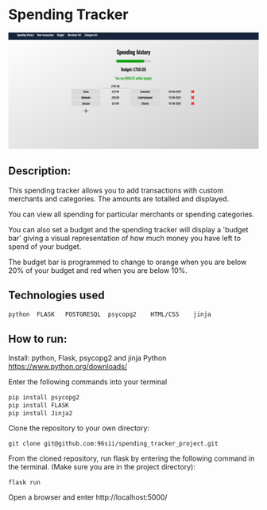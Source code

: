 # Spending Tracker 

![Spending tracker, spending history page](images/spending-tracker.png)

## Description: 
This spending tracker allows you to add transactions with custom merchants and categories. The amounts are totalled and displayed. 

You can view all spending for particular merchants or spending categories.

You can also set a budget and the spending tracker will display a 'budget bar' giving a visual representation of how much money you have left to spend of your budget. 

The budget bar is programmed to change to orange when you are below 20% of your budget and red when you are below 10%. 

## Technologies used


    python  FLASK   POSTGRESQL  psycopg2    HTML/CSS    jinja

## How to run: 

Install: python, Flask, psycopg2 and jinja
Python
https://www.python.org/downloads/

Enter the following commands into your terminal

    pip install psycopg2
    pip install FLASK
    pip install Jinja2

Clone the repository to your own directory:

    git clone git@github.com:96sii/spending_tracker_project.git

From the cloned repository, run flask by entering the following command in the terminal. (Make sure you are in the project directory): 

    flask run

Open a browser and enter http://localhost:5000/



